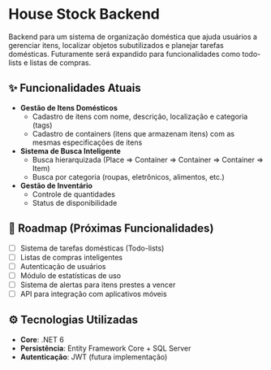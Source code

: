 # House Stock Backend

Backend para um sistema de organização doméstica que ajuda usuários a gerenciar itens, localizar objetos subutilizados e planejar tarefas domésticas. Futuramente será expandido para funcionalidades como todo-lists e listas de compras.

## ✨ Funcionalidades Atuais

- **Gestão de Itens Domésticos**
  - Cadastro de itens com nome, descrição, localização e categoria (tags)
  - Cadastro de containers (itens que armazenam itens) com as mesmas especificações de itens
- **Sistema de Busca Inteligente**
  - Busca hierarquizada (Place => Container => Container => Container => Item)
  - Busca por categoria (roupas, eletrônicos, alimentos, etc.)
- **Gestão de Inventário**
  - Controle de quantidades
  - Status de disponibilidade

## 🚀 Roadmap (Próximas Funcionalidades)

- [ ] Sistema de tarefas domésticas (Todo-lists)
- [ ] Listas de compras inteligentes
- [ ] Autenticação de usuários
- [ ] Módulo de estatísticas de uso
- [ ] Sistema de alertas para itens prestes a vencer
- [ ] API para integração com aplicativos móveis

## ⚙️ Tecnologias Utilizadas

- **Core**: .NET 6
- **Persistência**: Entity Framework Core + SQL Server
- **Autenticação**: JWT (futura implementação)

